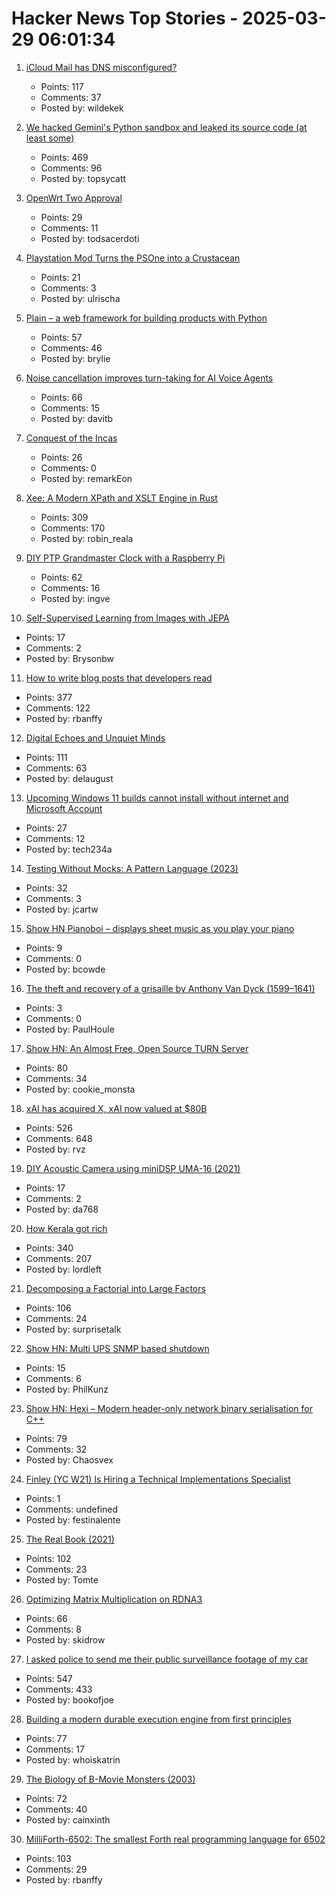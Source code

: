 # Hacker News Top Stories - 2025-03-29 06:01:34

1. [iCloud Mail has DNS misconfigured?](https://www.mail-tester.com/test-p3tdhnk3o)
   - Points: 117
   - Comments: 37
   - Posted by: wildekek

2. [We hacked Gemini's Python sandbox and leaked its source code (at least some)](https://www.landh.tech/blog/20250327-we-hacked-gemini-source-code/)
   - Points: 469
   - Comments: 96
   - Posted by: topsycatt

3. [OpenWrt Two Approval](https://openwrt.org/voting/2025-02-12-openwrt-two)
   - Points: 29
   - Comments: 11
   - Posted by: todsacerdoti

4. [Playstation Mod Turns the PSOne into a Crustacean](https://gizmodo.com/the-carcinisation-of-playstation-is-complete-say-hello-to-playstacean-2000579934)
   - Points: 21
   - Comments: 3
   - Posted by: ulrischa

5. [Plain – a web framework for building products with Python](https://plainframework.com/)
   - Points: 57
   - Comments: 46
   - Posted by: brylie

6. [Noise cancellation improves turn-taking for AI Voice Agents](https://krisp.ai/blog/improving-turn-taking-of-ai-voice-agents-with-background-voice-cancellation/)
   - Points: 66
   - Comments: 15
   - Posted by: davitb

7. [Conquest of the Incas](https://mattlakeman.org/2025/03/24/conquest-of-the-incas/)
   - Points: 26
   - Comments: 0
   - Posted by: remarkEon

8. [Xee: A Modern XPath and XSLT Engine in Rust](https://blog.startifact.com/posts/xee/)
   - Points: 309
   - Comments: 170
   - Posted by: robin_reala

9. [DIY PTP Grandmaster Clock with a Raspberry Pi](https://www.jeffgeerling.com/blog/2025/diy-ptp-grandmaster-clock-raspberry-pi)
   - Points: 62
   - Comments: 16
   - Posted by: ingve

10. [Self-Supervised Learning from Images with JEPA](https://arxiv.org/abs/2301.08243)
   - Points: 17
   - Comments: 2
   - Posted by: Brysonbw

11. [How to write blog posts that developers read](https://refactoringenglish.com/chapters/write-blog-posts-developers-read/)
   - Points: 377
   - Comments: 122
   - Posted by: rbanffy

12. [Digital Echoes and Unquiet Minds](https://www.chrbutler.com/digital-echoes-and-unquiet-minds)
   - Points: 111
   - Comments: 63
   - Posted by: delaugust

13. [Upcoming Windows 11 builds cannot install without internet and Microsoft Account](https://infosec.exchange/@wdormann/114242475168860209)
   - Points: 27
   - Comments: 12
   - Posted by: tech234a

14. [Testing Without Mocks: A Pattern Language (2023)](https://www.jamesshore.com/v2/projects/nullables/testing-without-mocks)
   - Points: 32
   - Comments: 3
   - Posted by: jcartw

15. [Show HN Pianoboi – displays sheet music as you play your piano](https://pianoboi.site)
   - Points: 9
   - Comments: 0
   - Posted by: bcowde

16. [The theft and recovery of a grisaille by Anthony Van Dyck (1599–1641)](https://britishartjournal.co.uk/recovery-of-a-stolen-van-dyck/)
   - Points: 3
   - Comments: 0
   - Posted by: PaulHoule

17. [Show HN: An Almost Free, Open Source TURN Server](https://github.com/lvidgen/WebRTC/blob/master/FOSS_TURN_Server/howto.md)
   - Points: 80
   - Comments: 34
   - Posted by: cookie_monsta

18. [xAI has acquired X, xAI now valued at $80B](https://twitter.com/elonmusk/status/1905731750275510312)
   - Points: 526
   - Comments: 648
   - Posted by: rvz

19. [DIY Acoustic Camera using miniDSP UMA-16 (2021)](https://navat.substack.com/p/diy-acoustic-camera-using-uma-16)
   - Points: 17
   - Comments: 2
   - Posted by: da768

20. [How Kerala got rich](https://aeon.co/essays/how-did-kerala-go-from-poor-to-prosperous-among-indias-states)
   - Points: 340
   - Comments: 207
   - Posted by: lordleft

21. [Decomposing a Factorial into Large Factors](https://terrytao.wordpress.com/2025/03/26/decomposing-a-factorial-into-large-factors/)
   - Points: 106
   - Comments: 24
   - Posted by: surprisetalk

22. [Show HN: Multi UPS SNMP based shutdown](https://nupst.serve.zone)
   - Points: 15
   - Comments: 6
   - Posted by: PhilKunz

23. [Show HN: Hexi – Modern header-only network binary serialisation for C++](https://github.com/EmberEmu/Hexi)
   - Points: 79
   - Comments: 32
   - Posted by: Chaosvex

24. [Finley (YC W21) Is Hiring a Technical Implementations Specialist](https://ats.rippling.com/finley-technologies/jobs)
   - Points: 1
   - Comments: undefined
   - Posted by: festinalente

25. [The Real Book (2021)](https://99percentinvisible.org/episode/the-real-book/)
   - Points: 102
   - Comments: 23
   - Posted by: Tomte

26. [Optimizing Matrix Multiplication on RDNA3](https://seb-v.github.io/optimization/update/2025/01/20/Fast-GPU-Matrix-multiplication.html)
   - Points: 66
   - Comments: 8
   - Posted by: skidrow

27. [I asked police to send me their public surveillance footage of my car](https://cardinalnews.org/2025/03/28/i-drove-300-miles-in-rural-virginia-then-asked-police-to-send-me-their-public-surveillance-footage-of-my-car-heres-what-i-learned/)
   - Points: 547
   - Comments: 433
   - Posted by: bookofjoe

28. [Building a modern durable execution engine from first principles](https://restate.dev/blog/building-a-modern-durable-execution-engine-from-first-principles/)
   - Points: 77
   - Comments: 17
   - Posted by: whoiskatrin

29. [The Biology of B-Movie Monsters (2003)](https://fathom.lib.uchicago.edu/2/21701757/)
   - Points: 72
   - Comments: 40
   - Posted by: cainxinth

30. [MilliForth-6502: The smallest Forth real programming language for 6502](https://github.com/agsb/milliForth-6502)
   - Points: 103
   - Comments: 29
   - Posted by: rbanffy

